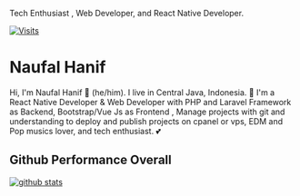 Tech Enthusiast , Web Developer, and React Native Developer.

[![Visits](https://gpvc.arturio.dev/nahansans)](https://github.com/nahansans)

# Naufal Hanif

Hi, I'm Naufal Hanif 👨 (he/him). I live in Central Java, Indonesia. 🙌 I'm a React Native Developer & Web Developer with PHP and Laravel Framework as Backend, Bootstrap/Vue Js as Frontend , Manage projects with git and understanding to deploy and publish projects on cpanel or vps, EDM and Pop musics lover, and tech enthusiast. 💕

## Github Performance Overall

[![github stats](https://github-readme-stats.vercel.app/api?username=nahansans&show_icons=true&theme=radical)](https://github.com/nahansans)

<!--
**nahansans/nahansans** is a ✨ _special_ ✨ repository because its `README.md` (this file) appears on your GitHub profile.

Here are some ideas to get you started:

- 🔭 I’m currently working on ...
- 🌱 I’m currently learning ...
- 👯 I’m looking to collaborate on ...
- 🤔 I’m looking for help with ...
- 💬 Ask me about ...
- 📫 How to reach me: ...
- 😄 Pronouns: ...
- ⚡ Fun fact: ...
-->
